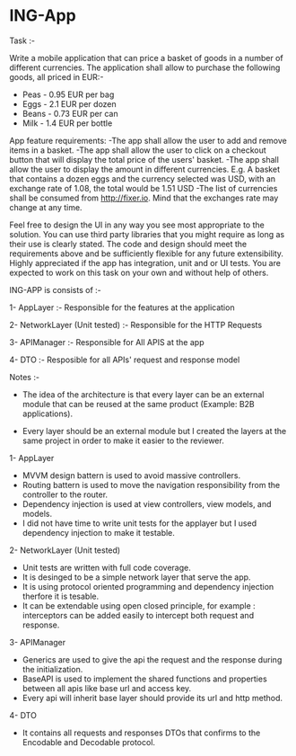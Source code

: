 # ING-App

Task :- 

Write a mobile application that can price a basket of goods in a number of different currencies.
The application shall allow to purchase the following goods, all priced in EUR:-

- Peas - 0.95 EUR per bag
- Eggs - 2.1 EUR per dozen
- Beans - 0.73 EUR per can
- Milk - 1.4 EUR per bottle

App feature requirements:
-The app shall allow the user to add and remove items in a basket.
-The app shall allow the user to click on a checkout button that will display the total price of the users' basket.
-The app shall allow the user to display the amount in different currencies. E.g. A basket that contains a dozen eggs and the currency selected was USD, with an exchange rate of 1.08, the total would be 1.51 USD
-The list of currencies shall be consumed from http://fixer.io. Mind that the exchanges rate may change at any time. 

Feel free to design the UI in any way you see most appropriate to the solution.
You can use third party libraries that you might require as long as their use is clearly stated. 
The code and design should meet the requirements above and be sufficiently flexible for any future extensibility.
Highly appreciated if the app has integration, unit and or UI tests.
You are expected to work on this task on your own and without help of others.

ING-APP is consists of :- 

 1- AppLayer                   :- Responsible for the features at the application
 
 2- NetworkLayer (Unit tested) :- Responsible for the HTTP Requests
 
 3- APIManager                 :- Responsible for All APIS at the app 
 
 4- DTO                        :- Resposible for all APIs' request and response model 

 
 Notes :- 
 
 - The idea of the architecture is that every layer can be an external module that can be reused at the same product (Example:
   B2B applications).
   
 - Every layer should be an external module but I created the layers at the same project in order to make it easier to the
   reviewer.
 
 
1- AppLayer 
 
 - MVVM design battern is used to avoid massive controllers.
 - Routing battern is used to move the navigation responsibility from the controller to the router.
 - Dependency injection is used at view controllers, view models, and models.
 - I did not have time to write unit tests for the applayer but I used dependency injection to make it testable.
 
2- NetworkLayer (Unit tested)

- Unit tests are written with full code coverage.
- It is desinged to be a simple network layer that serve the app.
- It is using protocol oriented programming and dependency injection therfore it is tesable.
- It can be extendable using open closed principle, for example : interceptors can be added easily to intercept both request and response.

3- APIManager

- Generics are used to give the api the request and the response during the initialization.
- BaseAPI is used to implement the shared functions and properties between all apis like base url and access key.
- Every api will inherit base layer should provide its url and http method.

4- DTO

- It contains all requests and responses DTOs that confirms to the Encodable and Decodable protocol. 
